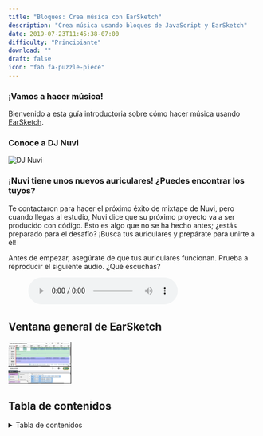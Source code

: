 ```yaml
--- 
title: "Bloques: Crea música con EarSketch"
description: "Crea música usando bloques de JavaScript y EarSketch"
date: 2019-07-23T11:45:38-07:00
difficulty: "Principiante"
download: ""
draft: false
icon: "fab fa-puzzle-piece"
---
```


### ¡Vamos a hacer música!

Bienvenido a esta guía introductoria sobre cómo hacer música usando [EarSketch](https://en.wikipedia.org/wiki/EarSketch). 

### Conoce a DJ Nuvi

![DJ Nuvi](https://media.giphy.com/media/OTk8FTCvQ5WQQfJqVf/giphy.gif)

### ¡Nuvi tiene unos nuevos auriculares! ¿Puedes encontrar los tuyos?

Te contactaron para hacer el próximo éxito de mixtape de Nuvi, pero cuando llegas al estudio, Nuvi dice que su próximo proyecto va a ser producido con código. Esto es algo que no se ha hecho antes; ¿estás preparado para el desafío? ¡Busca tus auriculares y prepárate para unirte a él!

Antes de empezar, asegúrate de que tus auriculares funcionan. Prueba a reproducir el siguiente audio. ¿Qué escuchas?

<figure>
    <audio
        controls
        src="./audio/good-enough.mp3">
            Audio de prueba para ver si tu navegador soporta el elemento de audio. Si no puedes reproducir el audio, probablemente significa que tu navegador no soporta este elemento de <code>audio</code>.
    </audio>
</figure>

## Ventana general de EarSketch

<img src="img/screenshot-overview.png" alt="Earsketch-play-overview" width="25%"/>

## Tabla de contenidos

<details close>
<summary>Tabla de contenidos</summary>
{{% children /%}}
</details>